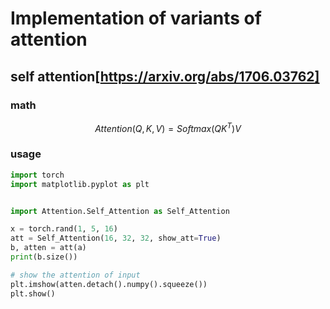 # Implementation of variants of attention

## self attention[https://arxiv.org/abs/1706.03762] 



### math

$$
Attention(Q,K,V)=Softmax(QK^T)V
$$

### usage

```python
import torch
import matplotlib.pyplot as plt


import Attention.Self_Attention as Self_Attention

x = torch.rand(1, 5, 16)
att = Self_Attention(16, 32, 32, show_att=True)
b, atten = att(a)
print(b.size())

# show the attention of input
plt.imshow(atten.detach().numpy().squeeze())
plt.show()
```

